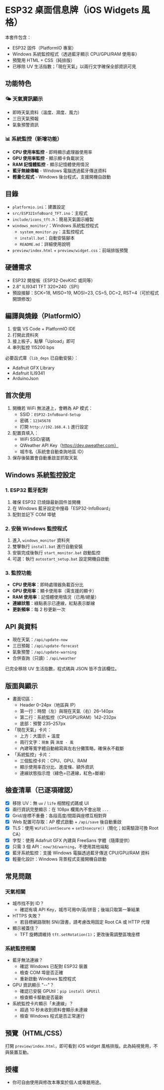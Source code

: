 # ESP32 桌面信息牌（iOS Widgets 風格）

本套件包含：
- ESP32 固件（PlatformIO 專案）
- Windows 系統監控程式（透過藍牙顯示 CPU/GPU/RAM 使用率）
- 預覽用 HTML + CSS（純排版）
- 已移除 UV 生活指數；「現在天氣」以兩行文字確保全部資訊可見

## 功能特色

### 🌤️ 天氣資訊顯示
- 即時天氣資料（溫度、濕度、風力）
- 三日天氣預報
- 氣象預警資訊

### 📊 系統監控（新增功能）
- **CPU 使用率監控** - 即時顯示處理器使用率
- **GPU 使用率監控** - 顯示顯卡負載狀況  
- **RAM 記憶體監控** - 顯示記憶體使用情況
- **藍牙無線傳輸** - Windows 電腦透過藍牙傳送資料
- **輕量化程式** - Windows 後台程式，支援開機自啟動

## 目錄
- `platformio.ini`：建置設定
- `src/ESP32InfoBoard_TFT.ino`：主程式
- `include/icons_tft.h`：簡易天氣圖示繪製
- `windows_monitor/`：Windows 系統監控程式
  - `system_monitor.py`：主監控程式
  - `install.bat`：自動安裝腳本
  - `README.md`：詳細使用說明
- `preview/index.html` + `preview/widget.css`：前端排版預覽

## 硬體需求
- ESP32 開發板（ESP32-DevKitC 或同等）
- 2.8" ILI9341 TFT 320×240（SPI）
- 預設接腳：SCK=18, MISO=19, MOSI=23, CS=5, DC=2, RST=4（可於程式開頭修改）

## 編譯與燒錄（PlatformIO）
1. 安裝 VS Code + PlatformIO IDE
2. 打開此資料夾
3. 接上板子，點擊「Upload」即可
4. 串列監控 115200 bps

必要函式庫（`lib_deps` 已自動安裝）：
- Adafruit GFX Library
- Adafruit ILI9341
- ArduinoJson

## 首次使用
1. 開機若 WiFi 無法連上，會轉為 AP 模式：
   - SSID：`ESP32-InfoBoard-Setup`
   - 密碼：`12345678`
   - 打開 `http://192.168.4.1` 進行設定
2. 配置頁填入：
   - WiFi SSID/密碼
   - QWeather API Key（https://dev.qweather.com）
   - 城市名（系統會自動查詢地區 ID）
3. 保存後裝置會自動重啟並抓取天氣

## Windows 系統監控設定

### 1. ESP32 藍牙配對
1. 確保 ESP32 已燒錄最新固件並開機
2. 在 Windows 藍牙設定中搜尋「ESP32-InfoBoard」
3. 配對並記下 COM 埠號

### 2. 安裝 Windows 監控程式
1. 進入 `windows_monitor` 資料夾
2. 雙擊執行 `install.bat` 進行自動安裝
3. 安裝完成後執行 `start_monitor.bat` 啟動監控
4. 可選：執行 `autostart_setup.bat` 設定開機自啟動

### 3. 監控功能
- **CPU 使用率**：即時處理器負載百分比
- **GPU 使用率**：顯卡使用率（需支援的顯卡）
- **RAM 使用率**：記憶體使用情況（已用/總量）
- **連線狀態**：綠點表示已連線，紅點表示斷線
- **更新頻率**：每 2 秒更新一次

## API 與資料
- 現在天氣：`/api/update-now`
- 三日預報：`/api/update-forecast`
- 氣象預警：`/api/update-warning`
- 合併查詢（只讀）：`/api/weather`

已完全移除 UV 生活指數，程式碼與 JSON 皆不含該欄位。

## 版面與顯示
- 畫面切區：
  - Header 0–24px（地區與 IP）
  - 第一行：時間（左）與現在天氣（右）26–140px
  - 第二行：系統監控（CPU/GPU/RAM）142–232px
  - 底部：預警 235–257px
- 「現在天氣」卡片：
  - 上方：大圖示 + 溫度
  - 兩行文字：`現象` 與 `濕度 · 風`
  - 內建等寬字體自動縮寫與左右分攤策略，確保永不截斷
- 「系統監控」卡片：
  - 三個監控卡片：CPU、GPU、RAM
  - 顯示使用率百分比、進度條、額外資訊
  - 連線狀態指示燈（綠色=已連線，紅色=斷線）

## 檢查清單（已逐項確認）
- [x] 移除 UV：無 `uv` / `life` 相關程式碼或 UI
- [x] 兩行資訊完整顯示：在 108px 欄寬內不會出現 `...`
- [x] Grid/座標不重疊：各段高度/間距與座標互相對齊
- [x] Web 配置可存取：AP 模式啟動 + `/api/save` 後自動重啟
- [x] TLS：使用 `WiFiClientSecure` + `setInsecure()`（簡化；如需驗證可換 Root CA）
- [x] 字型：使用 Adafruit GFX 內建與 FreeSans 字體（隨庫提供）
- [x] 只需 3 個 API：`now/3d/warning`，不使用其他端點
- [x] 藍牙系統監控：支援 Windows 電腦透過藍牙傳送 CPU/GPU/RAM 資料
- [x] 輕量化設計：Windows 背景程式支援開機自啟動

## 常見問題

### 天氣相關
- 城市找不到 ID？
  - 確認有填 API Key，城市可用中/英/拼音；後端只取第一筆結果
- HTTPS 失敗？
  - 若目標網路限制 SNI/證書，請考慮改用固定 Root CA 或 HTTP 代理
- 顯示被蓋住？
  - TFT 旋轉請維持 `tft.setRotation(1)`；更改後需調整區塊座標

### 系統監控相關
- 藍牙無法連線？
  - 確認 Windows 已配對 ESP32 裝置
  - 檢查 COM 埠是否正確
  - 重新啟動 Windows 監控程式
- GPU 資訊顯示 "--"？
  - 確認已安裝 GPUtil：`pip install GPUtil`
  - 檢查顯卡驅動是否最新
- 系統監控卡片顯示「未連線」？
  - 超過 10 秒未收到資料會顯示未連線
  - 檢查 Windows 程式是否正常運行

## 預覽（HTML/CSS）
打開 `preview/index.html`，即可看到 iOS widget 風格排版。此為純視覺用，不與裝置互動。

## 授權
- 你可自由使用與修改本專案於個人或專題用途。